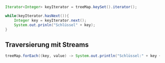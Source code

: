 ```java
Iterator<Integer> keyIterator = treeMap.keySet().iterator();

while(keyIterator.hasNext()){
	Integer key = keyIterator.next();
	System.out.prinln("Schlüssel" + key);
}
```
## Traversierung mit Streams
```java
treeMap.forEach((key, value) -> System.out.println("Schlüssel:" + key + ", Wert: " + value))
```
